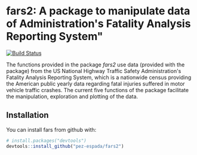 # fars2: A package to manipulate data of Administration's Fatality Analysis Reporting System"


[![Build Status](https://travis-ci.org/pez-espada/fars2.svg?branch=master)](https://travis-ci.org/pez-espada/fars2)


The functions provided in the package *fars2* use data (provided with the package) from the US National Highway Traffic Safety Administration's Fatality Analysis Reporting System, which is a nationwide census providing the American public yearly data regarding fatal injuries suffered in motor vehicle traffic crashes. The current five functions of the package facilitate the manipulation, exploration and plotting of the data.

## Installation

You can install fars from github with:


``` r
# install.packages("devtools")
devtools::install_github("pez-espada/fars2")
```
